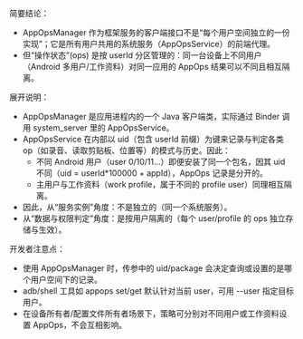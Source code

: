 简要结论：
- AppOpsManager 作为框架服务的客户端接口不是“每个用户空间独立的一份实现”；它是所有用户共用的系统服务（AppOpsService）的前端代理。
- 但“操作状态”(ops) 是按 userId 分区管理的：同一台设备上不同用户（Android 多用户/工作资料）对同一应用的 AppOps 结果可以不同且相互隔离。

展开说明：
- AppOpsManager 是应用进程内的一个 Java 客户端类，实际通过 Binder 调用 system_server 里的 AppOpsService。
- AppOpsService 在内部以 uid（包含 userId 前缀）为键来记录与判定各类 op（如录音、读取剪贴板、位置等）的模式与历史。因此：
  - 不同 Android 用户（user 0/10/11…）即便安装了同一个包名，因其 uid 不同（uid = userId*100000 + appId），AppOps 记录是分开的。
  - 主用户与工作资料（work profile，属于不同的 profile user）同理相互隔离。
- 因此，从“服务实例”角度：不是独立的（同一个系统服务）。
- 从“数据与权限判定”角度：是按用户隔离的（每个 user/profile 的 ops 独立存储与生效）。

开发者注意点：
- 使用 AppOpsManager 时，传参中的 uid/package 会决定查询或设置的是哪个用户空间下的记录。
- adb/shell 工具如 appops set/get 默认针对当前 user，可用 --user <id> 指定目标用户。
- 在设备所有者/配置文件所有者场景下，策略可分别对不同用户或工作资料设置 AppOps，不会互相影响。